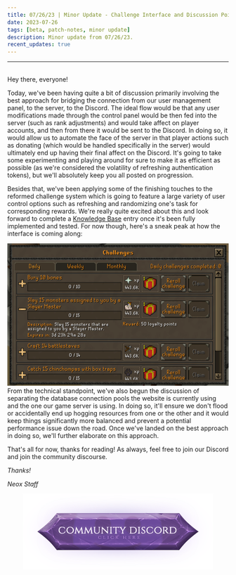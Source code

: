 ```yaml
---
title: 07/26/23 | Minor Update - Challenge Interface and Discussion Points
date: 2023-07-26
tags: [beta, patch-notes, minor update]
description: Minor update from 07/26/23.
recent_updates: true
---
```


***
<br>
Hey there, everyone!

Today, we've been having quite a bit of discussion primarily involving the best approach for bridging the connection from our user management panel, to the server, to the Discord. The ideal flow would be that any user modifications made through the control panel would be then fed into the server (such as rank adjustments) and would take affect on player accounts, and then from there it would be sent to the Discord. In doing so, it would allow us to automate the face of the server in that player actions such as donating (which would be handled specifically in the server) would ultimately end up having their final affect on the Discord. It's going to take some experimenting and playing around for sure to make it as efficient as possible (as we're considered the volatility of refreshing authentication tokens), but we'll absolutely keep you all posted on progression.

Besides that, we've been applying some of the finishing touches to the reformed challenge system which is going to feature a large variety of user control options such as refreshing and randomizing one's task for corresponding rewards. We're really quite excited about this and look forward to complete a <a href="https://blog.neox.ps/knowledge-base/">Knowledge Base</a> entry once it's been fully implemented and tested. For now though, here's a sneak peak at how the interface is coming along:
<div class="spacer-medium"></div>
<center><img src="/assets/img/updates/072623/challengeinterface.png"></center>
<div class="spacer-medium"></div>
From the technical standpoint, we've also begun the discussion of separating the database connection pools the website is currently using and the one our game server is using. In doing so, it'll ensure we don't flood or accidentally end up hogging resources from one or the other and it would keep things significantly more balanced and prevent a potential performance issue down the road. Once we've landed on the best approach in doing so, we'll further elaborate on this approach.

That's all for now, thanks for reading! As always, feel free to join our Discord and join the community discourse.

<em>Thanks!

<em>Neox Staff<br>

<div class="spacer-medium"></div>
<center><a href="https://discord.com/invite/neoxps"><img src="/assets/img/JoinDiscord.png"></a></center>